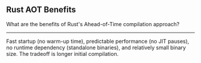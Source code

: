## Rust AOT Benefits

What are the benefits of Rust's Ahead-of-Time compilation approach?

---

Fast startup (no warm-up time), predictable performance (no JIT pauses), no runtime dependency (standalone binaries), and relatively small binary size. The tradeoff is longer initial compilation.

